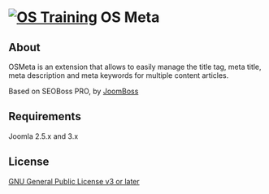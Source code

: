 [![OS Training](http://www.ostraining.com/templates/ostraining/images/logo.png)](http://www.ostraining.com)
OS Meta
===============

## About
OSMeta is an extension that allows to easily manage the title tag, meta title, meta description and meta keywords for multiple content articles.

Based on SEOBoss PRO, by [JoomBoss](http://joomboss.com)

## Requirements

Joomla 2.5.x and 3.x

## License

[GNU General Public License v3 or later](http://www.gnu.org/copyleft/gpl.html)
